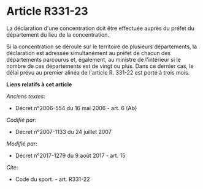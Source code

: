 # Article R331-23

La déclaration d'une concentration doit être effectuée auprès du préfet du département du lieu de la concentration.

Si la concentration se déroule sur le territoire de plusieurs départements, la déclaration est adressée simultanément au
préfet de chacun des départements parcourus et, également, au ministre de l'intérieur si le nombre de ces départements est de
vingt ou plus. Dans ce dernier cas, le délai prévu au premier alinéa de l'article R. 331-22 est porté à trois mois.

**Liens relatifs à cet article**

_Anciens textes_:

  - Décret n°2006-554 du 16 mai 2006 - art. 6 (Ab)

_Codifié par_:

  - Décret n°2007-1133 du 24 juillet 2007

_Modifié par_:

  - Décret n°2017-1279 du 9 août 2017 - art. 15

_Cite_:

  - Code du sport. - art. R331-22

